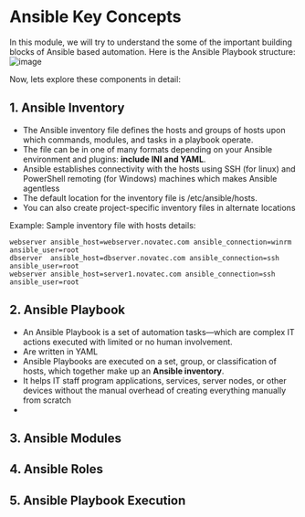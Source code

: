 # Ansible Key Concepts

In this module, we will try to understand the some of the important building blocks of Ansible based automation. Here is the Ansible Playbook structure:
![image](https://github.com/novatecstack/ansible-masterclass/assets/121426292/59325439-61f5-4da3-bfc1-f5ef139097f8)

Now, lets explore these components in detail:

## 1. Ansible Inventory

- The Ansible inventory file defines the hosts and groups of hosts upon which commands, modules, and tasks in a playbook operate.
- The file can be in one of many formats depending on your Ansible environment and plugins: <b>include INI and YAML</b>.
- Ansible establishes connectivity with the hosts using SSH (for linux) and PowerShell remoting (for Windows) machines which makes Ansible agentless
- The default location for the inventory file is /etc/ansible/hosts.
- You can also create project-specific inventory files in alternate locations

Example: Sample inventory file with hosts details:

```
webserver ansible_host=webserver.novatec.com ansible_connection=winrm ansible_user=root
dbserver  ansible_host=dbserver.novatec.com ansible_connection=ssh ansible_user=root
webserver ansible_host=server1.novatec.com ansible_connection=ssh ansible_user=root
```

## 2. Ansible Playbook

- An Ansible Playbook is a set of automation tasks—which are complex IT actions executed with limited or no human involvement.
- Are written in YAML
- Ansible Playbooks are executed on a set, group, or classification of hosts, which together make up an <b>Ansible inventory</b>.
- It helps IT staff program applications, services, server nodes, or other devices without the manual overhead of creating everything manually from scratch
-

## 3. Ansible Modules

## 4. Ansible Roles

## 5. Ansible Playbook Execution
